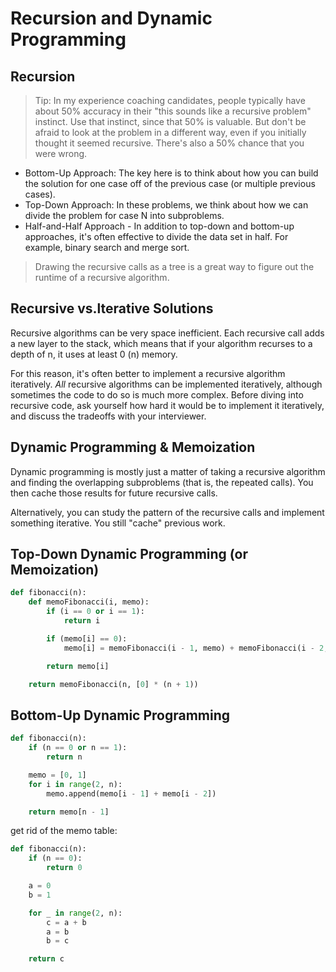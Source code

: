# Recursion and Dynamic Programming

## Recursion

>Tip: In my experience coaching candidates, people typically have about 50% accuracy in their "this sounds like a recursive problem" instinct. Use that instinct, since that 50% is valuable. But don't be afraid to look at the problem in a different way, even if you initially thought it seemed recursive. There's also a 50% chance that you were wrong.

- Bottom-Up Approach: The key here is to think about how you can build the solution for one case off of the previous case (or multiple previous cases).
- Top-Down Approach: In these problems, we think about how we can divide the problem for case N into subproblems.
- Half-and-Half Approach - In addition to top-down and bottom-up approaches, it's often effective to divide the data set in half. For example, binary search and merge sort.

>Drawing the recursive calls as a tree is a great way to figure out the runtime of a recursive algorithm.

## Recursive vs.lterative Solutions

Recursive algorithms can be very space inefficient. Each recursive call adds a new layer to the stack, which means that if your algorithm recurses to a depth of n, it uses at least 0 (n) memory.

For this reason, it's often better to implement a recursive algorithm iteratively. *All* recursive algorithms can be implemented iteratively, although sometimes the code to do so is much more complex. Before diving into recursive code, ask yourself how hard it would be to implement it iteratively, and discuss the tradeoffs with your interviewer.

## Dynamic Programming & Memoization

Dynamic programming is mostly just a matter of taking a recursive algorithm and finding the overlapping subproblems (that is, the repeated calls). You then cache those results for future recursive calls.

Alternatively, you can study the pattern of the recursive calls and implement something iterative. You still "cache" previous work.

## Top-Down Dynamic Programming (or Memoization)

```py
def fibonacci(n):
    def memoFibonacci(i, memo):
        if (i == 0 or i == 1):
            return i

        if (memo[i] == 0):
            memo[i] = memoFibonacci(i - 1, memo) + memoFibonacci(i - 2, memo)

        return memo[i]

    return memoFibonacci(n, [0] * (n + 1))
```

## Bottom-Up Dynamic Programming

```py
def fibonacci(n):
    if (n == 0 or n == 1):
        return n

    memo = [0, 1]
    for i in range(2, n):
        memo.append(memo[i - 1] + memo[i - 2])

    return memo[n - 1]
```

get rid of the memo table:

```py
def fibonacci(n):
    if (n == 0):
        return 0

    a = 0
    b = 1

    for _ in range(2, n):
        c = a + b
        a = b
        b = c

    return c
```